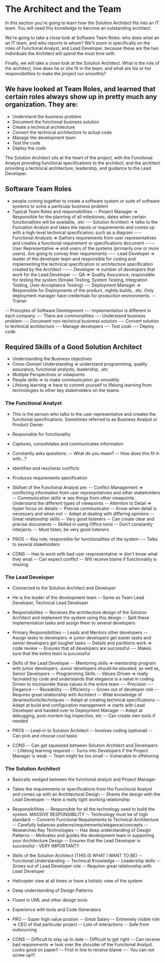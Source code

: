 # The Architect and the Team

In this section you're going to learn how the Solution Architect fits into an IT team. You will need this knowledge to become an outstanding architect.

We're going to take a close look at Software Team Roles: who does what an an IT team, and who reports to whom? We'll zoom in specifically on the roles of Functional Analyst, and Lead Developer, because these are the two individuals the Architect will spend the most time with.

Finally, we will take a close look at the Solution Architect. What is the role of the architect, how does he or she fit in the team, and what are his or her responsibilities to make the project run smoothly?

## We have looked at Team Roles, and learned that certain roles always show up in pretty much any organization. They are:

- Understand the business problem
- Document the functional business solution
- Create a technical architecture
- Convert the technical architecture to actual code
- Manage the development team
- Test the code
- Deploy the code

The Solution Architect sits at the heart of the project, with the Functional Analyst providing functional specifications to the architect, and the architect providing a technical architecture, leadership, and guidance to the Lead Developer.

## Software Team Roles

- people coming together to create a software system or suite of software systems to solve a particular business problem
- Typical Team Roles and responsibilities
-- Project Manager => Responsible for the planning of all milestones, dates when certain functionalities will be available, .etc
--- Solution Architect => talks to the Funcation Analyst and takes the inputs or requirements and comes up with a high-level technical specification; such as a diagram
---- Functional Analysts => Gathers requirements from user representatives and creates a functional requirement or specifications document
----- User Representative => end-users of the systems (primarily one or more users). Are going to convey their requirements
---- Lead Developer => leader of the developer team and responsible for coding and implementing the technical specification or architecture specification created by the Architect
----- Developer => number of developers that work for the Lead Developer
--- QA => Quality Assurance, responsible for testing the system (Smoke Testing, System Testing, Integration Testing, User-Acceptance Testing)
--- Deployment Manager => Responsible for Deployments of the product, nightly builds, .etc. Only deployment manager have credentials for production environments.
-- Trainer

-- Principles of Software Development
--- Implementation is different in each company
--- There are commonalities
--- Understand business problem
--- Document non-technical business solution
--- Convert solution to technical architecture
--- Manage developers
--- Test code
--- Deploy code

## Required Skills of a Good Solution Architect

- Understanding the Business objectives
- Cross-Domain Understanding => understand programming, quality assurance, functional analysts, leadership, .etc
- Multiple Perspectives or viewpoints
- People skills => to make communication go smoothly
- Lifelong learning => have to commit yourself to lifelong learning from technologies to other key stakeholders on the teams

### The Functional Analyst

- This is the person who talks to the user representative and creates the functional specifications. Sometimes referred to as Business Analyst or Product Owner.
- Responsible for functionality
- Captures, consolidates and communicates information
- Constantly asks questions:
-- What do you mean?
-- How does this fit in with...?
- Identifies and resolvess conflicts
- Produces requirements specification

- Skillset of the Functional Analyst are:
-- Conflict Management => conflicting information from user representatvies and other stakeholders
-- Communication skills => see things from other viewpoints. Understand the different types of viewpoints
-- Attention to Detail => hyper focus on details
-- Precise communicator
-- Know when detail is necessary and when not
-- Adept at dealing with differing opinions
-- Great relationship skills
-- Very good listeners
-- Can create clear and precise documents
-- Skilled in using Office tools
-- Don't constantly interjects.
-- Must listen; be very good listeners

- PROS
-- Key role; responsible for functionalities of the system
--- Talks to several stakeholders

- CONS
-- Has to work with bad user respresentative => don't know what they wnat
-- Can expect conflict
-- Will receive blame if functionality is missing

### The Lead Developer

- Connected to the Solution Architect and Developer
- He is the leader of the development team
-- Same as Team Lead Developer, Technical Lead Developer

- Responsibilites
-- Receives the architecture design of the Solution Architect and implement the system using this design
-- Split these implementation tasks and assign them to several developers

- Primary Responsibilities
-- Leads and Mentors other developers
-- Assign tasks to developers => junior developers get easier tasks and senior developers get tougher tasks
-- Details and partitions work => code review
-- Ensures that all developers are successful
--- Makes sure that the entire team is successful

- Skills of the Lead Developer
-- Mentoring skills => mentorship program with junior developers. Junior developers should be elavated; as well as, Senior Developers
-- Programming Skills
-- Values-Driven => really facinated by code and understands that elegance is a value in coding. Driven to incorporate these values in the entire team
--- Precision
--- Elegance
--- Reusability
--- Efficiency
-- Grows out of developer role
-- Requires great relationship with Architect
-- Wide knowledge of libraries/tools/techniques
-- Adept at creating technical specifications
-- Adept at build and configuration management => starts with Lead Developer and handed over to Deployment Manager
-- Adept at debugging, post-mortem log inspection, etc
-- Can create own tools if needed

- PROS
-- Lead-in to Solution Architect
-- Involves coding (optional)
-- Can pick and choose cool tasks

- CONS
-- Can get squeezed between Solution Architect and Developers
-- Lifelong learning required
-- Turns into Developers if the Project Manager is weak
-- Team might be too small
-- Vulnerable to offshoring

### The Solution Architect

- Basically wedged between the functional analyst and Project Manager
- Takes the requirements or specifications from the Functional Analyst and comes up with an Architectural Design
-- Shares the design with the Lead Developer
-- Have a really tight working relationship

- Responsibilities
-- Responsible for all the technology used to build the system. MASSIVE RESPONSIBILITY
-- Technology must be of high standard
-- Converts Functional Requirements to Technical Architecture
-- Carefully balances patterns/requirements/elegance/concepts
-- Researches Key Technologies
-- Has deep understanding of Design Patterns
-- Motivates and guides the development team in supporting your Architecture Design
-- Ensures that the Lead Developer is successful - VERY IMPORTANT!!

- Skills of the Solution Architect (THIS IS WHAT I WANT TO BE)
-- Functional Understanding
-- Technical Knowledge
-- Leadership skills
-- Grows out of Lead Developer role
-- Requires great relationship with Lead Developer
- Helicopter view at all times or have a holistic view of the system
- Deep understanding of Design Patterns
- Fluent in UML and other design tools
- Experience with tools and Code Generators

- PRO
-- Super high value postion
-- Great Salary
-- Extremely visible role => CEO of that particular project
-- Lots of interactions
-- Safe from outsourcing

- CONS
-- Difficult to stay up to date
-- Difficult to get right
-- Can receive bad requirements => look over the shoulder of the Functional Analyst. Looks good on paper!!
-- First in line to receive blame
--- You can not screw up!!!
